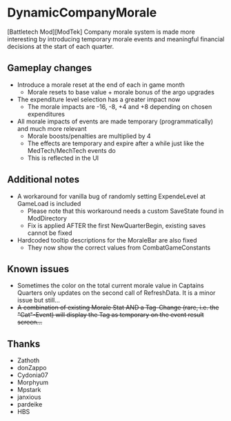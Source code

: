 # DynamicCompanyMorale

[Battletech Mod][ModTek] Company morale system is made more interesting by introducing temporary morale events and meaningful financial decisions at the start of each quarter.

## Gameplay changes
* Introduce a morale reset at the end of each in game month
  * Morale resets to base value + morale bonus of the argo upgrades
* The expenditure level selection has a greater impact now
  * The morale impacts are -16, -8, +4 and +8 depending on chosen expenditures
* All morale impacts of events are made temporary (programmatically) and much more relevant
  * Morale boosts/penalties are multiplied by 4
  * The effects are temporary and expire after a while just like the MedTech/MechTech events do
  * This is reflected in the UI

## Additional notes
* A workaround for vanilla bug of randomly setting ExpendeLevel at GameLoad is included
  * Please note that this workaround needs a custom SaveState found in ModDirectory
  * Fix is applied AFTER the first NewQuarterBegin, existing saves cannot be fixed
* Hardcoded tooltip descriptions for the MoraleBar are also fixed
  * They now show the correct values from CombatGameConstants

## Known issues
* Sometimes the color on the total current morale value in Captains Quarters only updates on the second call of RefreshData. It is a minor issue but still...
* ~~A combination of existing Morale Stat AND a Tag-Change (rare, i.e. the "Cat"-Event) will display the Tag as temporary on the event result screen...~~

## Thanks
* Zathoth
* donZappo
* Cydonia07
* Morphyum
* Mpstark
* janxious
* pardeike
* HBS